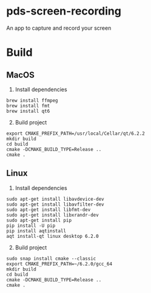 # pds-screen-recording

An app to capture and record your screen

# Build

## MacOS

1. Install dependencies

```
brew install ffmpeg
brew install fmt
brew install qt6
```
2. Build project
```
export CMAKE_PREFIX_PATH=/usr/local/Cellar/qt/6.2.2
mkdir build
cd build
cmake -DCMAKE_BUILD_TYPE=Release ..
cmake .  
```

## Linux

1. Install dependencies

```
sudo apt-get install libavdevice-dev
sudo apt-get install libavfilter-dev
sudo apt-get install libfmt-dev
sudo apt-get install libxrandr-dev
sudo apt-get install pip
pip install -U pip
pip install aqtinstall
aqt install-qt linux desktop 6.2.0
```

2. Build project

```
sudo snap install cmake --classic
export CMAKE_PREFIX_PATH=~/6.2.0/gcc_64
mkdir build
cd build
cmake -DCMAKE_BUILD_TYPE=Release ..
cmake .  
```